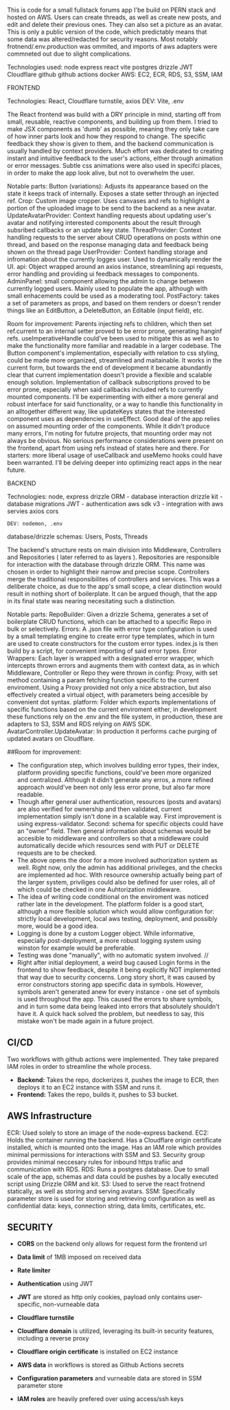 This is code for a small fullstack forums app I'be build on PERN stack and hosted on AWS.
Users can create threads, as well as create new posts, and edit and delete their previous ones. They can also set a picture as an avatar.
This is only a public version of the code, which predictably means that some data was altered/redacted
for security reasons. Most notably frotnend/.env.production was ommited, and imports of aws adapters were
commneted out due to slight complications.


Technologies used:
    node express 
    react vite
    postgres drizzle
    JWT
    Cloudflare
    github github actions
    docker
    AWS: EC2, ECR, RDS, S3, SSM, IAM


FRONTEND

Technologies:
    React, Cloudflare turnstile, axios
    DEV: Vite, .env


The React frontend was build with a DRY principle in mind, starting off from small, reusable, reactive components, and building up from them.
I tried to make JSX components as 'dumb' as possible, meaning they only take care of how inner parts look and how they respond to change. 
The specific feedback they show is given to them, and the backend communication is usually handled by context providers.
Much effort was dedicated to creating instant and intuitive feedback to the user's actions, either through animation or error messages.
Subtle css animations were also used in specifci places, in order to make the app look alive, but not to overwhelm the user.


Notable parts:
    Button (variations): Adjusts its appearance based on the state it keeps track of internally. Exposes a state setter through an injected ref.
    Crop: Custom image cropper. Uses canvases and refs to highlight a portion of the uploaded image to be send to the backend as a new avatar. 
    UpdateAvatarProvider: Context handling requests about updating user's avatar and notifying interested components about the result through subsribed callbacks or an update key state.
    ThreadProvider: Context handling requests to the server about CRUD operations on posts within one thread, and based on the response managing data and feedback being shown on the thread page
    UserProvider:  Context handling storage and infromation about the currently logges user. Used to dynamically render the UI.
    api: Object wrapped around an axios instance, streamlining api requests, error handling and providing ui feedback messages to components.
    AdminPanel: small component allowing the admin to change between currently logged users. Mainly used to populate the app, although with small enhacements could be used as a moderating tool.
    PostFactory: takes a set of parameters as props, and based on them renders or doesn't render things like an EditButton, a DeleteButton, an Editable (input field), etc.

Room for improvement:
    Parents injecting refs to children, which then set ref.current to an internal setter proved to be error prone, generating hanginf refs. useImperativeHandle could've been used to mitigate this
    as well as to make the functionality more familiar and readable in a larger codebase.
    The Button component's implementation, especially with relation to css styling, could be made more organized, streamlined and maitainable. It works in the current form,
    but towards the end of development it became abundantly clear that current implementation doesn't provide a flexible and scalable enough solution.
    Implementation of callback subscriptions proved to be error prone, especially when said callbacks included refs to currently mounted components. I'll be experimenting
    with either a more general and robust interface for said functionality, or a way to handle this functionality in an alltogether different way, like updateKeys states
    that the interested component uses as dependencies in useEffect.
    Good deal of the app relies on assumed mounting order of the components. While it didn't produce many errors, I'm noting for fututre projects, that mounting order may not always be
    obvious.
    No serious performance considerations were present on the frontend, apart from using refs instead of states here and there. For starters: more liberal usage of useCallback and useMemo
    hooks could have been warranted. I'll be delving deeper into optimizing react apps in the near future.



BACKEND

Technologies:
    node, express
    drizzle ORM - database interaction
    drizzle kit - database migrations
    JWT - authentication
    aws sdk v3 - integration with aws servies
    axios
    cors

    DEV: nodemon, .env


database/drizzle schemas: Users, Posts, Threads

The backend's structure rests on main division into Middleware, Controllers and Repositories ( later referred to as layers ).
Repositories are responsible for interaction with the database through drizzle ORM. This name was chosen in order to highlight their narrow and precise scope.
Controllers merge the traditional responsibilites of controllers and services. This was a deliberate choice, as due to the app's small scope,
a clear distinction would result in nothing short of boilerplate. It can be argued though, that the app in its final state was nearing necesitating such a distinction.


Notable parts:
    RepoBuilder: Given a drizzle Schema, generates a set of boilerplate CRUD functions, which can be attached to a specific Repo in bulk or selectively.
    Errors: A .json file with error type configuration is used by a small templating engine to create error type templates, which in turn are used to create constructors for the custom error types.
    index.js is then build by a script, for convenient importing of said error types.
    Error Wrappers: Each layer is wrapped with a designated error wrapper, which intercepts thrown errors and augments them with context data, as in which Middleware, Controller or Repo they were thrown in
    config: Proxy, with set method containing a param fetching function specific to the current enviroment. Using a Proxy provided not only a nice abstraction, but also effectively created a virtual object, with parameters being accesible by convenient dot syntax.
    platform: Folder which exports implementations of specific functions based on the current enviroment either, in development these functions rely on the .env and the file system,
    in production, these are adapters to S3, SSM and RDS relying on AWS SDK.
    AvatarController.UpdateAvatar: In production it performs cache purging of updated avatars on Cloudflare.


##Room for improvement:
* The configuration step, which involves building error types, their index, platform providing specific functions, could've been more organized and centralized. Although it didn't generate any erros, a more refined approach would've been not only less error prone, but also far more readable.
* Though after general user authentication, resources (posts and avatars) are also verified for ownership and then validated, current implementation simply isn't done in a scalable way. First improvement is using express-validator. Second: schema for specific objects could have an "owner" field. Then general information about schemas would be accesible to middleware and controllers so that a middleware could automatically decide which resources send with PUT or DELETE requests are to be checked.
* The above opens the door for a more involved authorization system as well. Right now, only the admin has additional privileges, and the checks are implemented ad hoc. With resource ownership actually being part of the larger system, priviliges could also be defined for user roles, all of which could be checked in one Auhtorization middleware.
* The idea of writing code conditional on the enviroment was noticed rather late in the development. The platform folder is a good start, although a more flexible solution which would allow configuration for: strictly local development, local aws testing, deployment, and possibly more, would be a good idea.
* Logging is done by a custom Logger object. While informative, especially post-deployment, a more robust logging system using winston for example would be preferable.
* Testing was done "manually", with no automatic system involved. //
* Right after initial deployment, a weird bug caused Login forms in the frontend to show feedback, despite it being explicitly NOT implemented that way due to security concerns. Long story short, it was caused by error constructors storing app specific data in symbols. However, symbols aren't generated anew for every instance - one set of symbols is used throughout the app. This caused the errors to share symbols, and in turn some data being leaked into errors that absolutely shouldn't have it. A quick hack solved the problem, but needless to say, this mistake won't be made again in a future project.



## CI/CD
Two workflows with github actions were implemented. They take prepared IAM roles in order to streamline the whole process.
* **Backend:** Takes the repo, dockerizes it, pushes the image to ECR, then deploys it to an EC2 instance with SSM and runs it.
* **Frontend:** Takes the repo, builds it, pushes to S3 bucket.

## AWS Infrastructure

ECR: Used solely to store an image of the node-express backend.
EC2: Holds the container running the backend. Has a Cloudflare origin certificate installed, which is mounted onto the image. Has an IAM role
     which provides minimal permissions for interactions with SSM and S3. Security group provides minimal neccesary rules for inbound https trafiic
     and communication with RDS.
RDS: Runs a postgres database. Due to small scale of the app, schemas and data could be pushes by a locally executed script using Drizzle ORM and kit.
S3:  Used to serve the react frotnend statically, as well as storing and serving avatars.
SSM: Specifically parameter store is used for storing and retrieving configuration as well as confidential data: keys, connection string, data limits, certificates, etc.



## SECURITY
* **CORS** on the backend only allows for request form the frontend url
* **Data limit** of 1MB imposed on received data
* **Rate limiter** 
* **Authentication** using JWT
* **JWT** are stored as http only cookies, payload only contains user-specific, non-vurneable data
* **Cloudflare turnstile**
* **Cloudflare domain** is utilized, leveraging its built-in security features, including a reverse proxy
* **Cloudflare origin certificate** is installed on EC2 instance

* **AWS data** in workflows is stored as Github Actions secrets
* **Configuration parameters** and vurneable data are stored in SSM parameter store
* **IAM roles** are heavily prefered over using access/ssh keys


